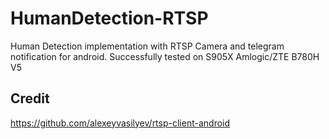 # HumanDetection-RTSP
Human Detection implementation with RTSP Camera and telegram notification for android. Successfully tested on S905X Amlogic/ZTE B780H V5 

## Credit
https://github.com/alexeyvasilyev/rtsp-client-android 



